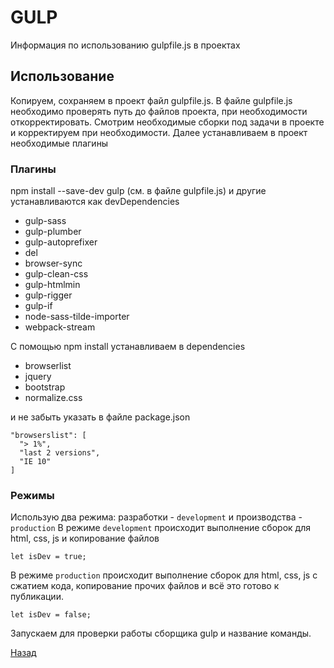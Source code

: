 # GULP
 Информация по использованию gulpfile.js в проектах

## Использование
Копируем, сохраняем в проект файл gulpfile.js.
В файле gulpfile.js необходимо проверять путь до файлов проекта, при необходимости откорректировать.
Смотрим необходимые сборки под задачи в проекте и корректируем при необходимости.
Далее устанавливаем в проект необходимые плагины

### Плагины
npm install --save-dev gulp (см. в файле gulpfile.js) и другие устанавливаются как devDependencies
 + gulp-sass
 + gulp-plumber
 + gulp-autoprefixer
 + del
 + browser-sync
 + gulp-clean-css
 + gulp-htmlmin
 + gulp-rigger
 + gulp-if
 + node-sass-tilde-importer
 + webpack-stream

С помощью npm install устанавливаем в dependencies

 + browserlist
 + jquery
 + bootstrap
 + normalize.css

и не забыть указать в файле package.json
 ```
 "browserslist": [
   "> 1%",
   "last 2 versions",
   "IE 10"
 ]
 ```

### Режимы
Использую два режима: разработки - `development` и производства - `production`
В режиме `development` происходит выполнение сборок для html, css, js и копирование файлов
```
let isDev = true;
```
В режиме `production` происходит выполнение сборок для html, css, js с сжатием кода, копирование прочих файлов и всё это готово к публикации.
```
let isDev = false;
```
Запускаем для проверки работы сборщика gulp и название команды.

[Назад](README.md)
